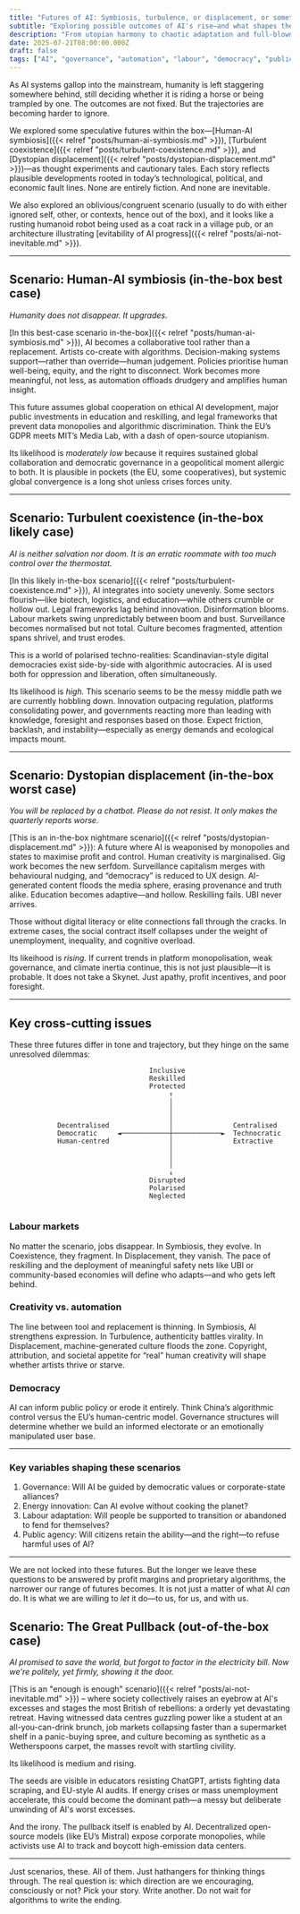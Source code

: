 ```yaml
---
title: "Futures of AI: Symbiosis, turbulence, or displacement, or something completely different?"
subtitle: "Exploring possible outcomes of AI's rise—and what shapes them"
description: "From utopian harmony to chaotic adaptation and full-blown displacement, exploring plausible futures for AI and the cross-cutting forces shaping them."
date: 2025-07-21T08:00:00.000Z
draft: false
tags: ["AI", "governance", "automation", "labour", "democracy", "public agency", "scenarios", "scenario-planning", "best case", "worst case", "likely case"]
---
```


As AI systems gallop into the mainstream, humanity is left staggering somewhere behind, still deciding whether it is 
riding a horse or being trampled by one. The outcomes are not fixed. But the trajectories are becoming harder to ignore.

We explored some speculative futures within the box—[Human-AI symbiosis]({{< relref "posts/human-ai-symbiosis.md" >}}), 
[Turbulent coexistence]({{< relref "posts/turbulent-coexistence.md" >}}), and 
[Dystopian displacement]({{< relref "posts/dystopian-displacement.md" >}})—as thought experiments and cautionary tales. 
Each story reflects plausible developments rooted in today’s technological, political, and economic fault lines. None 
are entirely fiction. And none are inevitable. 

We also explored an oblivious\/congruent scenario (usually to do with either ignored self, other, or contexts, hence out of the 
box), and it looks like a rusting humanoid robot being used as a coat rack in a village pub, or an 
architecture illustrating [evitability of AI progress]({{< relref "posts/ai-not-inevitable.md" >}}).

---

## Scenario: Human-AI symbiosis (in-the-box best case)

*Humanity does not disappear. It upgrades.*

[In this best-case scenario in-the-box]({{< relref "posts/human-ai-symbiosis.md" >}}), AI becomes a collaborative tool rather than a replacement. Artists co-create with algorithms. Decision-making systems support—rather than override—human judgement. Policies prioritise human well-being, equity, and the right to disconnect. Work becomes more meaningful, not less, as automation offloads drudgery and amplifies human insight.

This future assumes global cooperation on ethical AI development, major public investments in education and reskilling, and legal frameworks that prevent data monopolies and algorithmic discrimination. Think the EU’s GDPR meets MIT’s Media Lab, with a dash of open-source utopianism.

Its likelihood is *moderately low* because it requires sustained global collaboration and democratic governance in a 
geopolitical moment allergic to both. It is plausible in pockets (the EU, some cooperatives), but systemic global 
convergence is a long shot unless crises forces unity.

---

## Scenario: Turbulent coexistence (in-the-box likely case)

*AI is neither salvation nor doom. It is an erratic roommate with too much control over the thermostat.*

[In this likely in-the-box scenario]({{< relref "posts/turbulent-coexistence.md" >}}), AI integrates into society unevenly. Some sectors flourish—like biotech, logistics, and 
education—while others crumble or hollow out. Legal frameworks lag behind innovation. Disinformation blooms. Labour 
markets swing unpredictably between boom and bust. Surveillance becomes normalised but not total. Culture becomes 
fragmented, attention spans shrivel, and trust erodes.

This is a world of polarised techno-realities: Scandinavian-style digital democracies exist side-by-side with 
algorithmic autocracies. AI is used both for oppression and liberation, often simultaneously.

Its likelihood is *high.* This scenario seems to be the messy middle path we are currently hobbling down. Innovation 
outpacing regulation, platforms consolidating power, and governments reacting more than leading with knowledge, 
foresight and responses based on those. Expect friction, backlash, and instability—especially as energy demands and 
ecological impacts mount.

---

## Scenario: Dystopian displacement (in-the-box worst case)

*You will be replaced by a chatbot. Please do not resist. It only makes the quarterly reports worse.*

[This is an in-the-box nightmare scenario]({{< relref "posts/dystopian-displacement.md" >}}): A future where AI is weaponised by monopolies and states to maximise 
profit and control. Human creativity is marginalised. Gig work becomes the new serfdom. Surveillance capitalism 
merges with behavioural nudging, and “democracy” is reduced to UX design. AI-generated content floods the media 
sphere, erasing provenance and truth alike. Education becomes adaptive—and hollow. Reskilling fails. UBI never arrives.

Those without digital literacy or elite connections fall through the cracks. In extreme cases, the social contract 
itself collapses under the weight of unemployment, inequality, and cognitive overload.

Its likeihood is *rising.* If current trends in platform monopolisation, weak governance, and climate inertia continue, 
this is not just plausible—it is probable. It does not take a Skynet. Just apathy, profit incentives, and poor 
foresight.

---

## Key cross-cutting issues

These three futures differ in tone and trajectory, but they hinge on the same unresolved dilemmas:

```text
                                   Inclusive
                                   Reskilled
                                   Protected
                                        ↑
                                        │
                                        │
                                        │
            Decentralised               │               Centralised
            Democratic     ◄────────────┼────────────►  Technocratic
            Human-centred               │               Extractive
                                        │               
                                        │
                                        │
                                        ↓
                                   Disrupted
                                   Polarised
                                   Neglected
        
```

### Labour markets

No matter the scenario, jobs disappear. In Symbiosis, they evolve. In Coexistence, they fragment. In Displacement, 
they vanish. The pace of reskilling and the deployment of meaningful safety nets like UBI or community-based economies 
will define who adapts—and who gets left behind.

### Creativity vs. automation

The line between tool and replacement is thinning. In Symbiosis, AI strengthens expression. In Turbulence, authenticity 
battles virality. In Displacement, machine-generated culture floods the zone. Copyright, attribution, and societal 
appetite for “real” human creativity will shape whether artists thrive or starve.

### Democracy

AI can inform public policy or erode it entirely. Think China’s algorithmic control versus the EU’s human-centric model. 
Governance structures will determine whether we build an informed electorate or an emotionally manipulated user base.

---

### Key variables shaping these scenarios

1. Governance: Will AI be guided by democratic values or corporate-state alliances?
2. Energy innovation: Can AI evolve without cooking the planet?
3. Labour adaptation: Will people be supported to transition or abandoned to fend for themselves?
4. Public agency: Will citizens retain the ability—and the right—to refuse harmful uses of AI?

---

We are not locked into these futures. But the longer we leave these questions to be answered by profit margins 
and proprietary algorithms, the narrower our range of futures becomes. It is not just a matter of what AI *can* do. 
It is what we are willing to *let* it do—to us, for us, and with us.

## Scenario: The Great Pullback (out-of-the-box case)

*AI promised to save the world, but forgot to factor in the electricity bill. Now we're politely, yet firmly, showing it the door.*

[This is an "enough is enough" scenario]({{< relref "posts/ai-not-inevitable.md" >}}) – where society collectively 
raises an eyebrow at AI's excesses and stages the 
most British of rebellions: a orderly yet devastating retreat. Having witnessed data centres guzzling power like a 
student at an all-you-can-drink brunch, job markets collapsing faster than a supermarket shelf in a panic-buying spree, 
and culture becoming as synthetic as a Wetherspoons carpet, the masses revolt with startling civility.

Its likelihood is medium and rising.

The seeds are visible in educators resisting ChatGPT, artists fighting data scraping, and EU-style AI audits. If energy 
crises or mass unemployment accelerate, this could become the dominant path—a messy but deliberate unwinding of AI's 
worst excesses.

And the irony. The pullback itself is enabled by AI. Decentralized open-source models (like EU’s Mistral) expose 
corporate monopolies, while activists use AI to track and boycott high-emission data centers.

---

Just scenarios, these. All of them. Just hathangers for thinking things through. The real question is: which direction 
are we encouraging, consciously or not? Pick your story. Write another. Do not wait for algorithms to write the ending.

